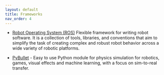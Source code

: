 ```yaml
---
layout: default
title: Frameworks
nav_order: 4
---
```

* [Robot Operating System (ROS)](https://www.ros.org/) Flexible framework for writing robot software. It is a collection of tools, libraries, and conventions that aim to simplify the task of creating complex and robust robot behavior across a wide variety of robotic platforms.

* [PyBullet](https://pybullet.org/wordpress/) - Easy to use Python module for physics simulation for robotics, games, visual effects and machine learning, with a focus on sim-to-real transfer.
